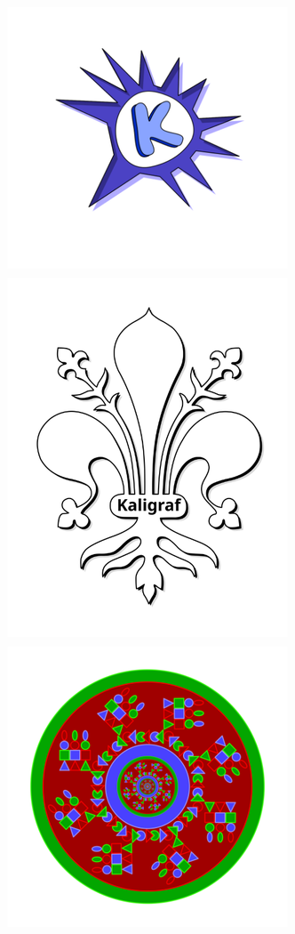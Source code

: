 
![kaligraf](svg/test/kaligraf.svg)

![kaligraf](svg/test/kaligraf2.svg)

![kaligraf](svg/test/shapes.svg)